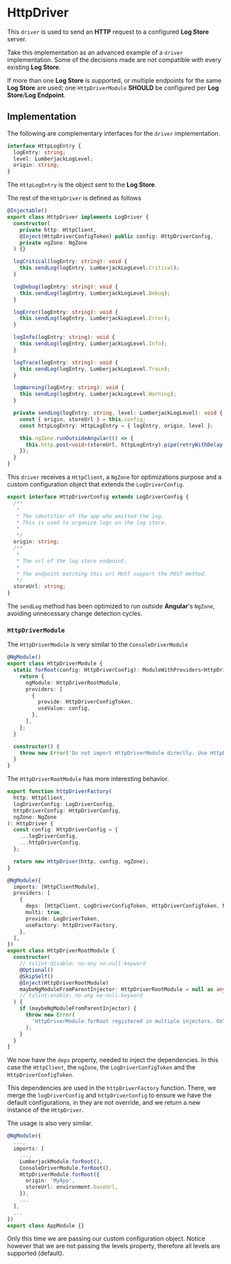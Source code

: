 # HttpDriver

This `driver` is used to send an **HTTP** request to a configured **Log Store** server.

Take this implementation as an advanced example of a `driver` implementation. Some of the decisions made are not compatible with every existing **Log Store**.

If more than one **Log Store** is supported, or multiple endpoints for the same **Log Store** are used; one `HttpDriverModule` **SHOULD** be configured per **Log Store**/**Log Endpoint**.

## Implementation

The following are complementary interfaces for the `driver` implementation.

```typescript
interface HttpLogEntry {
  logEntry: string;
  level: LumberjackLogLevel;
  origin: string;
}
```

The `HttpLogEntry` is the object sent to the **Log Store**.

The rest of the `HttpDriver` is defined as follows

```typescript
@Injectable()
export class HttpDriver implements LogDriver {
  constructor(
    private http: HttpClient,
    @Inject(HttpDriverConfigToken) public config: HttpDriverConfig,
    private ngZone: NgZone
  ) {}

  logCritical(logEntry: string): void {
    this.sendLog(logEntry, LumberjackLogLevel.Critical);
  }

  logDebug(logEntry: string): void {
    this.sendLog(logEntry, LumberjackLogLevel.Debug);
  }

  logError(logEntry: string): void {
    this.sendLog(logEntry, LumberjackLogLevel.Error);
  }

  logInfo(logEntry: string): void {
    this.sendLog(logEntry, LumberjackLogLevel.Info);
  }

  logTrace(logEntry: string): void {
    this.sendLog(logEntry, LumberjackLogLevel.Trace);
  }

  logWarning(logEntry: string): void {
    this.sendLog(logEntry, LumberjackLogLevel.Warning);
  }

  private sendLog(logEntry: string, level: LumberjackLogLevel): void {
    const { origin, storeUrl } = this.config;
    const httpLogEntry: HttpLogEntry = { logEntry, origin, level };

    this.ngZone.runOutsideAngular(() => {
      this.http.post<void>(storeUrl, httpLogEntry).pipe(retryWithDelay(5, 250)).subscribe();
    });
  }
}
```

This `driver` receives a `HttpClient`, a `NgZone` for optimizations purpose and a custom configuration object that extends the `LogDriverConfig`.

```typescript
export interface HttpDriverConfig extends LogDriverConfig {
  /**
   *
   * The identifier of the app who emitted the log.
   * This is used to organize logs on the log store.
   *
   */
  origin: string;
  /**
   *
   * The url of the log store endpoint.
   *
   * The endpoint matching this url MUST support the POST method.
   */
  storeUrl: string;
}
```

The `sendLog` method has been optimized to run outside **Angular**'s `NgZone`, avoiding unnecessary change detection cycles.

### `HttpDriverModule`

The `HttpDriverModule` is very similar to the `ConsoleDriverModule`

```typescript
@NgModule()
export class HttpDriverModule {
  static forRoot(config: HttpDriverConfig): ModuleWithProviders<HttpDriverRootModule> {
    return {
      ngModule: HttpDriverRootModule,
      providers: [
        {
          provide: HttpDriverConfigToken,
          useValue: config,
        },
      ],
    };
  }

  constructor() {
    throw new Error('Do not import HttpDriverModule directly. Use HttpDriverModule.forRoot.');
  }
}
```

The `HttpDriverRootModule` has more interesting behavior.

```typescript
export function httpDriverFactory(
  http: HttpClient,
  logDriverConfig: LogDriverConfig,
  httpDriverConfig: HttpDriverConfig,
  ngZone: NgZone
): HttpDriver {
  const config: HttpDriverConfig = {
    ...logDriverConfig,
    ...httpDriverConfig,
  };

  return new HttpDriver(http, config, ngZone);
}

@NgModule({
  imports: [HttpClientModule],
  providers: [
    {
      deps: [HttpClient, LogDriverConfigToken, HttpDriverConfigToken, NgZone],
      multi: true,
      provide: LogDriverToken,
      useFactory: httpDriverFactory,
    },
  ],
})
export class HttpDriverRootModule {
  constructor(
    // tslint:disable: no-any no-null-keyword
    @Optional()
    @SkipSelf()
    @Inject(HttpDriverRootModule)
    maybeNgModuleFromParentInjector: HttpDriverRootModule = null as any
    // tslint:enable: no-any no-null-keyword
  ) {
    if (maybeNgModuleFromParentInjector) {
      throw new Error(
        'HttpDriverModule.forRoot registered in multiple injectors. Only call it from your root injector such as in AppModule.'
      );
    }
  }
}
```

We now have the `deps` property, needed to inject the dependencies. In this case the `HttpClient`, the `ngZone`, the `LogDriverConfigToken` and the `HttpDriverConfigToken`.

This dependencies are used in the `httpDriverFactory` function.
There, we merge the `logDriverConfig` and `httpDriverConfig` to ensure we have the default configurations, in they are not override, and we return a new instance of the `HttpDriver`.

The usage is also very similar.

```typescript
@NgModule({
  ...,
  imports: [
    ...,
    LumberjackModule.forRoot(),
    ConsoleDriverModule.forRoot(),
    HttpDriverModule.forRoot({
      origin: 'MyApp',
      storeUrl: environment.baseUrl,
    }),
    ...
  ],
  ...
})
export class AppModule {}
```

Only this time we are passing our custom configuration object. Notice however that we are not passing the levels property, therefore all levels are supported (default).

